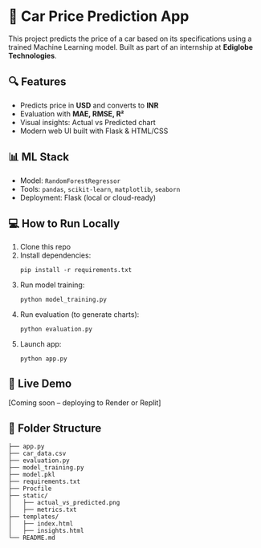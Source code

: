 
# 🚗 Car Price Prediction App

This project predicts the price of a car based on its specifications using a trained Machine Learning model. Built as part of an internship at **Ediglobe Technologies**.

## 🔍 Features
- Predicts price in **USD** and converts to **INR**
- Evaluation with **MAE, RMSE, R²**
- Visual insights: Actual vs Predicted chart
- Modern web UI built with Flask & HTML/CSS

## 📊 ML Stack
- Model: `RandomForestRegressor`
- Tools: `pandas`, `scikit-learn`, `matplotlib`, `seaborn`
- Deployment: Flask (local or cloud-ready)

## 💻 How to Run Locally

1. Clone this repo
2. Install dependencies:
   ```
   pip install -r requirements.txt
   ```
3. Run model training:
   ```
   python model_training.py
   ```
4. Run evaluation (to generate charts):
   ```
   python evaluation.py
   ```
5. Launch app:
   ```
   python app.py
   ```

## 🔗 Live Demo
[Coming soon – deploying to Render or Replit]

## 📁 Folder Structure

```
├── app.py
├── car_data.csv
├── evaluation.py
├── model_training.py
├── model.pkl
├── requirements.txt
├── Procfile
├── static/
│   ├── actual_vs_predicted.png
│   ├── metrics.txt
├── templates/
│   ├── index.html
│   ├── insights.html
└── README.md
```
